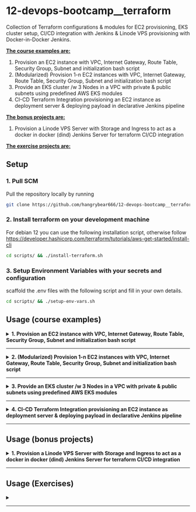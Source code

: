 # 12-devops-bootcamp__terraform
Collection of Terraform configurations & modules for EC2 provisioning, EKS cluster setup, CI/CD integration with Jenkins & Linode VPS provisioning with Docker-in-Docker Jenkins. 


<b><u>The course examples are:</u></b>
1. Provision an EC2 instance with VPC, Internet Gateway, Route Table, Security Group, Subnet and initialization bash script
2. (Modularized) Provision 1-n EC2 instances with VPC, Internet Gateway, Route Table, Security Group, Subnet and initialization bash script
3. Provide an EKS cluster /w 3 Nodes in a VPC with private & public subnets using predefined AWS EKS modules
4. CI-CD Terraform Integration provisioning an EC2 instance as deployment server & deploying payload in declarative Jenkins pipeline

<b><u>The bonus projects are:</u></b>
1. Provision a Linode VPS Server with Storage and Ingress to act as a docker in docker (dind) Jenkins Server for terraform CI/CD integration

<b><u>The exercise projects are:</u></b>

## Setup

### 1. Pull SCM

Pull the repository locally by running
```bash
git clone https://github.com/hangrybear666/12-devops-bootcamp__terraform.git
```
### 2. Install terraform on your development machine

For debian 12 you can use the following installation script, otherwise follow https://developer.hashicorp.com/terraform/tutorials/aws-get-started/install-cli
```bash
cd scripts/ && ./install-terraform.sh
```

### 3. Setup Environment Variables with your secrets and configuration

scaffold the .env files with the following script and fill in your own details.
```bash
cd scripts/ && ./setup-env-vars.sh
```

## Usage (course examples)

<details closed>
<summary><b>1. Provision an EC2 instance with VPC, Internet Gateway, Route Table, Security Group, Subnet and initialization bash script</b></summary>

#### a. Associate SSH Key to Instance
Create Public/Private Key pair so ec2-instance can add the public key to its ssh_config or use an existing key pair.

#### b. Change custom variables and apply template
Create `terraform-01-ec2/terraform.tfvars` file and change any desired variables by overwriting the default values within `variables.tf`
```bash
my_ips               = ["62.xxx.xxx.251/32", "3.xxx.xxx.109/32"]
public_key_location  = "~/.ssh/id_ed25519.pub"
private_key_location = "~/.ssh/id_ed25519"
```

```bash
# source environment variables, especially AWS access keys
cd terraform-01-ec2/
source .env
terraform init
terraform apply
```


</details>

-----

<details closed>
<summary><b>2. (Modularized) Provision 1-n EC2 instances with VPC, Internet Gateway, Route Table, Security Group, Subnet and initialization bash script</b></summary>

#### a. Associate SSH Key to Instance
Create Public/Private Key pair so ec2-instance can add the public key to its ssh_config or use an existing key pair.

#### b. Provide custom variables
Create `terraform-02-ec2-modularized/terraform.tfvars` file and change any desired variables by overwriting the default values within `variables.tf`
```bash
my_ips               = ["62.xxx.xxx.251/32", "3.xxx.xxx.109/32"]
public_key_location  = "~/.ssh/id_ed25519.pub"
private_key_location = "~/.ssh/id_ed25519"
instance_count       = 2
```

```bash
# source environment variables, especially AWS access keys
cd terraform-02-ec2-modularized/
source .env
terraform init
terraform apply
```

</details>

-----


<details closed>
<summary><b>3. Provide an EKS cluster /w 3 Nodes in a VPC with private & public subnets using predefined AWS EKS modules</b></summary>

#### a. Apply the template
```bash
cd terraform-03-aws-eks/
source .env
terraform init
terraform apply
```

#### b . Create IAM access entries so aws user can communicate with cluster

**In AWS Management Console:**

EKS -> Clusters -> tf-dev-eks-cluster -> IAM access entries -> Create access entry -> Policy name `AmazonEKSAdminPolicy` and `AmazonEKSClusterAdminPolicy`

#### c . Update kubeconfig to connect to cluster and check functionality
```bash
aws eks update-kubeconfig --name tf-dev-eks-cluster --region eu-central-1
kubectl get nodes
kubectl apply -f k8s-manifests/nginx-deployment.yaml
kubectl get svc
# navigate to external ip of your cloud native loadbalancer to access nginx
```

</details>

-----


<details closed>
<summary><b>4. CI-CD Terraform Integration provisioning an EC2 instance as deployment server & deploying payload in declarative Jenkins pipeline</b></summary>

#### a. Configure Jenkins for AWS, Git, Docker Hub, SSH

**Create Secrets**
- Create Username:Password with the id `docker-hub-repo` containing your user and API Token as password
- Create Username:Password with the id `git-creds` with either your username or jenkins and an API Token as password
- Create Secret Text with the id `aws_access_key_id` with your AWS IAM Account's Access Key ID (or better a dedicated Jenkins IAM Account)
- Create Secret Text with the id `aws_secret_access_key` with your AWS IAM Account's Secret Access Key (or better a dedicated Jenkins IAM Account)
- Create SSH Username:Private Key with the id `ssh-tf-ec2` and provide the aws console private key from prior step as secret. User is `ec2-user`

**Configure Jenkins Plugins**
- Add Maven Plugin under Manage Jenkins -> Tools -> Maven and name it Maven.
- Install SSH Agent Plugin under Manage Jenkins -> Plugins -> Available Plugins

**Install aws cli in jenkins docker container**
```bash
ssh jenkins-runner@172.105.75.118
docker exec -u root -it jenkins-dind bash
curl "https://awscli.amazonaws.com/awscli-exe-linux-x86_64.zip" -o "awscliv2.zip"
unzip awscliv2.zip
./aws/install
exit
```

**Install terraform in jenkins docker container**
```bash
ssh jenkins-runner@172.105.75.118
docker exec -u root -it jenkins-dind bash
apt update && apt install -y wget
wget -O- https://apt.releases.hashicorp.com/gpg | gpg --dearmor -o /usr/share/keyrings/hashicorp-archive-keyring.gpg
echo "deb [signed-by=/usr/share/keyrings/hashicorp-archive-keyring.gpg] https://apt.releases.hashicorp.com $(lsb_release -cs) main" | tee /etc/apt/sources.list.d/hashicorp.list
apt update && apt install -y terraform
```

#### b. Create S3 bucket to store terraform state to synchronize the state to remote storage for other team members

- Create S3 bucket in AWS console  in the same region written in `provider.tf` named `tf-dev-bucket-ec2`. If you name it differently, override `bucket =` in `terraform-04-ci-cd-jenkins-provisioning/provider.tf`
- Amazon S3 -> Buckets -> Create bucket -> "tf-dev-bucket-ec2" -> ACLs disabled (recommended) -> Block all public access -> Bucket Versioning (Disable) -> Server-side encryption with Amazon S3 managed keys (SSE-S3) -> Bucket Key (Disable)

#### c. Create Jenkins Pipeline with this repository as source and Jenkinsfile located in terraform-04-ci-cd-jenkins-provisioning/java-app/Jenkinsfile

- If your region is not eu-central-1 then change it in `payload/ec2-run-ecr-image.sh`
- Replace the environment variable `AWS_ECR_REPO_URL` in `terraform-04-ci-cd-jenkins-provisioning/java-app/Jenkinsfile` with your own repository url
- Replace the environment variable `JENKINS_IP` in `terraform-04-ci-cd-jenkins-provisioning/java-app/Jenkinsfile` with your own Jenkins Server IP

#### d. Run the pipeline with your own custom parameters to whitelist your IP address and provide your aws key-pair name for ssh access

*Note:* Since custom parameters aren't initialized on first run, you should cancel the first run, until you see the "Build with Parameters" Option in Jenkins.

**IMPORTANT** To debug and interact with terraform locally e.g. to destroy resources, simply provide the necessary variables in `terraform.tfvars` instead of running the pipeline
```bash
#terraform.tfvars
my_ip               = "xxx.xxx.xxx.xxx/32"
jenkins_ip           = "xxx.xxx.xxx.xxx/32"
ssh_key_name         = "tf-ci-cd-test"
```
</details>

-----

## Usage (bonus projects)

<details closed>
<summary><b>1. Provision a Linode VPS Server with Storage and Ingress to act as a docker in docker (dind) Jenkins Server for terraform CI/CD integration</b></summary>

a. Setup a Linode Account and create an API TOKEN, then run script to generate `.env` file.
```bash
cd scripts/ && ./setup-linode.sh && cd ..
```

b. Create Public/Private Key pair so ec2-instance can add the public key to its ssh_config or use an existing key pair.

c. Create `bonus-01-linode-jenkins/terraform.tfvars` file and change any desired variables by overwriting the default values within `variables.tf`
```bash
my_ips               = ["62.xxx.xxx.251/32", "3.xxx.xxx.109/32"]
public_key_content   = "ssh-ed25519 xxxxxxxxxxxxxxxxxx example.user@protonmail.com"
private_key_location = "~/.ssh/id_ed25519"
instance_type        = "g6-standard-1" # standard is the bigger version with 2 virtual cpus
```

*Note:* in case sourcing .env file does not suffice, manually export the linode token in your shell $(export LINODE_TOKEN=xxx)
```bash
cd bonus-01-linode-jenkins/
source .env
terraform init
terraform apply
```

d. Add the output public ip of your instance creation to `install-jenkins/remote.properties` and execute the remote scp/ssh installation scripts.
```bash
cd install-jenkins/
./remote-install-java.sh
# you can change the service-user password by modifying it in .env file prior to docker installation.
./remote-install-docker.sh
./remote-run-jenkins-in-docker.sh
```

e. Retrieve the initial jenkins password from the linode instance and replace the ip with your own and login and configure Jenkins to your desire.

*Note* The server is available at port your-ip:8080

*Note* When setting up admin credentials for jenkins, save them in your `.env` file or back them up properly
```bash
ssh jenkins-runner@172.105.75.118 \
docker exec jenkins-dind cat /var/jenkins_home/secrets/initialAdminPassword
```

</details>

-----

## Usage (Exercises)

<details closed>
<summary><b></b></summary>

</details>

-----